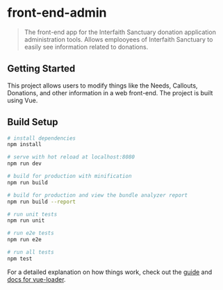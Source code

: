 # front-end-admin

> The front-end app for the Interfaith Sanctuary donation application administration tools. Allows emplooyees of Interfaith Sanctuary to easily see information related to donations.

## Getting Started

This project allows users to modify things like the Needs, Callouts, Donations, and other information in a web front-end. The project
is built using Vue.

## Build Setup

```bash
# install dependencies
npm install

# serve with hot reload at localhost:8080
npm run dev

# build for production with minification
npm run build

# build for production and view the bundle analyzer report
npm run build --report

# run unit tests
npm run unit

# run e2e tests
npm run e2e

# run all tests
npm test
```

For a detailed explanation on how things work, check out the [guide](http://vuejs-templates.github.io/webpack/) and [docs for vue-loader](http://vuejs.github.io/vue-loader).
